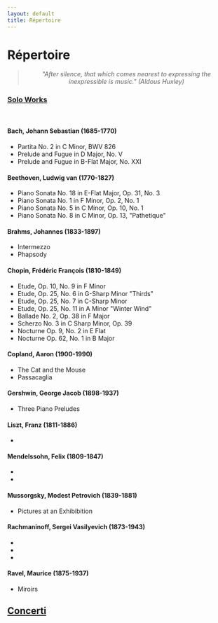 ```yaml
---
layout: default
title: Répertoire
---
```


<div class="post">
	<h1 class="pageTitle">Répertoire</h1>

<center>
	<blockquote><i>"After silence, that which comes nearest to expressing the inexpressible is music." (Aldous Huxley)</i></blockquote>
</center>

<h3><u>Solo Works</u></h3>
<br />

<h4>Bach, Johann Sebastian (1685-1770)</h4>
<ul>
    <li>Partita No. 2 in C Minor, BWV 826</li>
    <li>Prelude and Fugue in D Major, No. V</li>
    <li>Prelude and Fugue in B-Flat Major, No. XXI</li>
</ul>

<h4>Beethoven, Ludwig van (1770-1827)</h4>
<ul>
    <li>Piano Sonata No. 18 in E-Flat Major, Op. 31, No. 3</li>
	<li>Piano Sonata No. 1 in F Minor, Op. 2, No. 1</li>
	<li>Piano Sonata No. 5 in C Minor, Op. 10, No. 1</li>
	<li>Piano Sonata No. 8 in C Minor, Op. 13, "Pathetique"</li>
</ul>

<h4>Brahms, Johannes (1833-1897)</h4>
<ul>
    <li>Intermezzo</li>
	<li>Phapsody</li>
</ul>

<h4>Chopin, Frédéric François (1810-1849)</h4>
<ul>
    <li>Etude, Op. 10, No. 9 in F Minor</li>
	<li>Etude, Op. 25, No. 6 in G-Sharp Minor "Thirds"</li>
	<li>Etude, Op. 25, No. 7 in C-Sharp Minor</li>
	<li>Etude, Op. 25, No. 11 in A Minor "Winter Wind"</li>
	<li>Ballade No. 2, Op. 38 in F Major</li>
	<li>Scherzo No. 3 in C Sharp Minor, Op. 39</li>
	<li>Nocturne Op. 9, No. 2 in E Flat</li>
	<li>Nocturne Op. 62, No. 1 in B Major</li>
</ul>

<h4>Copland, Aaron (1900-1990)</h4>
<ul>
    <li>The Cat and the Mouse</li>
	<li>Passacaglia</li>
</ul>

<h4>Gershwin, George Jacob (1898-1937)</h4>
<ul>
    <li>Three Piano Preludes</li>
</ul>

<h4>Liszt, Franz (1811-1886)</h4>
<ul>
    <li></li>
</ul>

<h4>Mendelssohn, Felix (1809-1847)</h4>
<ul>
    <li></li>
	<li></li>
</ul>

<h4>Mussorgsky, Modest Petrovich (1839-1881)</h4>
<ul>
    <li>Pictures at an Exhibibition</li>
</ul>

<h4>Rachmaninoff, Sergei Vasilyevich (1873-1943)</h4>
<ul>
    <li></li>
	<li></li>
	<li></li>
</ul>

<h4>Ravel, Maurice (1875-1937)</h4>
<ul>
    <li>Miroirs</li>
</ul>

<h2><u>Concerti</u></h2>
<br />

<!--
<h4></h4>
<ul>
    <li></li>
	<li></li>
	<li></li>
</ul>
-->

</div>
